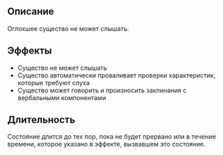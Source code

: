 ## Описание
Оглохшее существо не может слышать.

## Эффекты
- Существо не может слышать
- Существо автоматически проваливает проверки характеристик, которые требуют слуха
- Существо может говорить и произносить заклинания с вербальными компонентами

## Длительность
Состояние длится до тех пор, пока не будет прервано или в течение времени, которое указано в эффекте, вызвавшем это состояние. 